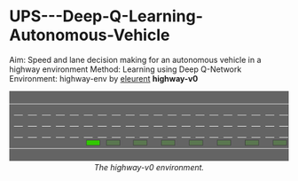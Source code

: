 # UPS---Deep-Q-Learning-Autonomous-Vehicle

Aim: Speed and lane decision making for an autonomous vehicle in a highway environment
Method: Learning using Deep Q-Network
Environment: highway-env by [eleurent](https://github.com/eleurent/highway-env)
**highway-v0**
<p align="center">
    <img src="highway-env.gif"><br/>
    <em>The highway-v0 environment.</em>
</p>
